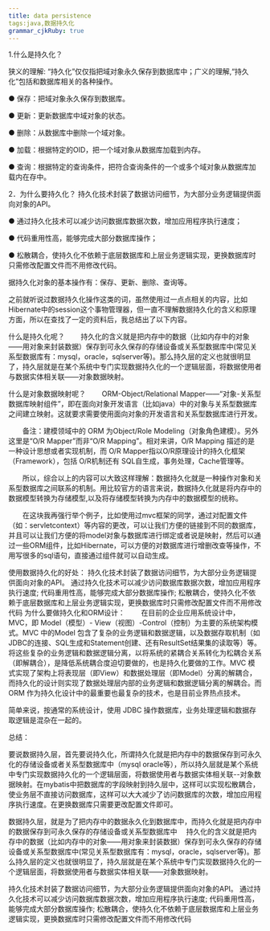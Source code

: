 ```yaml
---
title: data persistence 
tags:java,数据持久化
grammar_cjkRuby: true
---
```



1.什么是持久化？

狭义的理解: “持久化”仅仅指把域对象永久保存到数据库中；广义的理解,“持久化”包括和数据库相关的各种操作。

●     保存：把域对象永久保存到数据库。

●     更新：更新数据库中域对象的状态。

●     删除：从数据库中删除一个域对象。

●     加载：根据特定的OID，把一个域对象从数据库加载到内存。

●     查询：根据特定的查询条件，把符合查询条件的一个或多个域对象从数据库加载内在存中。

2．为什么要持久化？
持久化技术封装了数据访问细节，为大部分业务逻辑提供面向对象的API。

● 通过持久化技术可以减少访问数据库数据次数，增加应用程序执行速度；

● 代码重用性高，能够完成大部分数据库操作；

● 松散耦合，使持久化不依赖于底层数据库和上层业务逻辑实现，更换数据库时只需修改配置文件而不用修改代码。

据持久化对象的基本操作有：保存、更新、删除、查询等。


之前就听说过数据持久化操作这类的词，虽然使用过一点点相关的内容，比如Hibernate中的session这个事物管理器，但一直不理解数据持久化的含义和原理方面，所以在查找了一定的资料后，我总结出了以下内容。

什么是持久化呢？
　　持久化的含义就是把内存中的数据（比如内存中的对象——用对象来封装数据）保存到可永久保存的存储设备或关系型数据库中(常见关系型数据库有：mysql，oracle，sqlserver等)。那么持久层的定义也就很明显了，持久层就是在某个系统中专门实现数据持久化的一个逻辑层面，将数据使用者与数据实体相关联——对象数据映射。

什么是对象数据映射呢？
　　ORM-Object/Relational Mapper——“对象-关系型数据库映射组件”，即在面向对象开发语言（比如java）中的对象与关系型数据库之间建立映射。这就要求需要使用面向对象的开发语言和关系型数据库进行开发。

　　备注：建模领域中的 ORM 为Object/Role Modeling（对象角色建模）。另外这里是“O/R Mapper”而非“O/R Mapping”。相对来讲，O/R Mapping 描述的是一种设计思想或者实现机制，而 O/R Mapper指以O/R原理设计的持久化框架（Framework），包括 O/R机制还有 SQL自生成，事务处理，Cache管理等。

　　所以，综合以上的内容可以大致这样理解：数据持久化就是一种操作对象和关系型数据库之间联系的机制。用比较官方的语言来说，数据持久化就是将内存中的数据模型转换为存储模型,以及将存储模型转换为内存中的数据模型的统称。

　　在这块我再强行举个例子，比如使用过mvc框架的同学，通过对配置文件（如：servletcontext）等内容的更改，可以让我们方便的链接到不同的数据库，并且可以让我们方便的将model对象与数据库进行绑定或者说是映射，然后可以通过一些ORM组件，比如Hibernate，可以方便的对数据库进行增删改查等操作，不用写很多的sql语句，直接通过组件就可以自动生成。

使用数据持久化的好处：
持久化技术封装了数据访问细节，为大部分业务逻辑提供面向对象的API。
通过持久化技术可以减少访问数据库数据次数，增加应用程序执行速度;
代码重用性高，能够完成大部分数据库操作;
松散耦合，使持久化不依赖于底层数据库和上层业务逻辑实现，更换数据库时只需修改配置文件而不用修改代码
为什么要做持久化和ORM设计：
　　在目前的企业应用系统设计中，MVC，即 Model（模型）- View（视图）-Control（控制）为主要的系统架构模式。MVC 中的Model 包含了复杂的业务逻辑和数据逻辑，以及数据存取机制（如 JDBC的连接、SQL生成和Statement创建、还有ResultSet结果集的读取等）等。将这些复杂的业务逻辑和数据逻辑分离，以将系统的紧耦合关系转化为松耦合关系（即解耦合），是降低系统耦合度迫切要做的，也是持久化要做的工作。MVC 模式实现了架构上将表现层（即View）和数据处理层（即Model）分离的解耦合，而持久化的设计则实现了数据处理层内部的业务逻辑和数据逻辑分离的解耦合。而 ORM 作为持久化设计中的最重要也最复杂的技术，也是目前业界热点技术。

简单来说，按通常的系统设计，使用 JDBC 操作数据库，业务处理逻辑和数据存取逻辑是混杂在一起的。



总结：

要说数据持久层，首先要说持久化，所谓持久化就是把内存中的数据保存到可永久化的存储设备或者关系型数据库中（mysql oracle等），所以持久层就是某个系统中专门实现数据持久化的一个逻辑层面，将数据使用者与数据实体相关联--对象数据映射。在mybatis中把数据库的字段映射到持久层中，这样可以实现松散耦合，使业务层不直接访问数据库，这样可以大大减少了访问数据库的次数，增加应用程序执行速度。在更换数据库只需要更改配置文件即可。

数据持久层，就是为了把内存中的数据永久化到数据库中，而持久化就是把内存中的数据保存到可永久保存的存储设备或关系型数据库中
　持久化的含义就是把内存中的数据（比如内存中的对象——用对象来封装数据）保存到可永久保存的存储设备或关系型数据库中(常见关系型数据库有：mysql，oracle，sqlserver等)。那么持久层的定义也就很明显了，持久层就是在某个系统中专门实现数据持久化的一个逻辑层面，将数据使用者与数据实体相关联——对象数据映射。
 
 持久化技术封装了数据访问细节，为大部分业务逻辑提供面向对象的API。
通过持久化技术可以减少访问数据库数据次数，增加应用程序执行速度;
代码重用性高，能够完成大部分数据库操作;
松散耦合，使持久化不依赖于底层数据库和上层业务逻辑实现，更换数据库时只需修改配置文件而不用修改代码